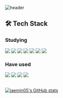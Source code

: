 ![header](https://capsule-render.vercel.app/api?type=waving&color=auto&height=200&section=header&text=Behind%20the%20clould%20is%20the%20sun%20still%20shining&fontSize=40)

## 🛠 Tech Stack
### Studying
<div>
  <img src="https://img.shields.io/badge/java-007396?style=flat&logo=java&logoColor=white"/>
  <img src="https://img.shields.io/badge/spring-6DB33F?style=flat&logo=spring&logoColor=white"> 
  <img src="https://img.shields.io/badge/mysql-4479A1?style=flat&logo=mysql&logoColor=white"> 
  <img src="https://img.shields.io/badge/Firebase-FFCA28?style=flat&logo=firebase&logoColor=white"/>
  <img src="https://img.shields.io/badge/git-F05032?style=flat&logo=git&logoColor=white">
  <img src="https://img.shields.io/badge/github-181717?style=flat&logo=github&logoColor=white">
  <img src="https://img.shields.io/badge/amazonaws-232F3E?style=flat&logo=amazonaws&logoColor=white"> 
</div>

### Have used
<div>
  <img src="https://img.shields.io/badge/c-00599C?style=flat&logo=c%2B%2B&logoColor=white">
  <img src="https://img.shields.io/badge/python-3776AB?style=flat&logo=python&logoColor=white"> 
  <img src="https://img.shields.io/badge/javascript-F7DF1E?style=flat&logo=javascript&logoColor=black"> 
  <img src="https://img.shields.io/badge/html5-E34F26?style=flat&logo=html5&logoColor=white"> 
</div>


</br>

[![jaemin05's GitHub stats](https://github-readme-stats.vercel.app/api?username=jaemin05&theme=ayu-mirage&show_icons=true)](https://github.com/jaemin05/github-readme-stats)
